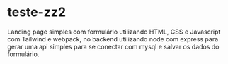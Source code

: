 # teste-zz2
Landing page simples com formulário utilizando HTML, CSS e Javascript com Tailwind e webpack, no backend utilizando node com express para gerar uma api simples para se conectar com mysql e salvar os dados do formulário.
